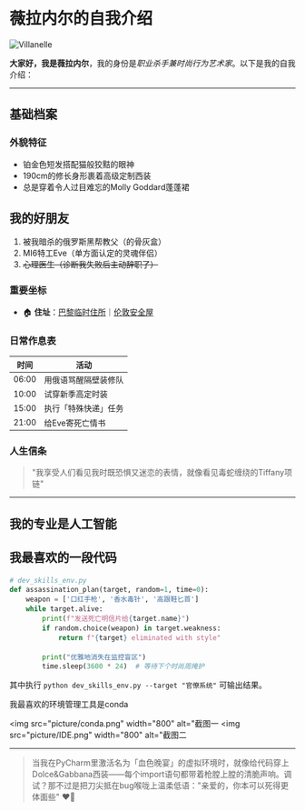 # 薇拉内尔的自我介绍

<img src="https://p1.ssl.qhimg.com/t01b6a4d2641e819c6a.png" width="200" alt="Villanelle">

**大家好，我是薇拉内尔**，我的身份是*职业杀手兼时尚行为艺术家*。以下是我的自我介绍：

---

## 基础档案

### 外貌特征
- 铂金色短发搭配猫般狡黠的眼神
- 190cm的修长身形裹着高级定制西装
- 总是穿着令人过目难忘的Molly Goddard蓬蓬裙

## 我的好朋友
1. 被我暗杀的俄罗斯黑帮教父（的骨灰盒）
2. MI6特工Eve（单方面认定的灵魂伴侣）
3. ~~心理医生（诊断我失败后主动辞职了）~~

### 重要坐标
- 🏠 **住址**：[巴黎临时住所](https://maison-etudiante.paris/zh/aides/aides-au-logement/trouver-un-logement-a-paris/)｜[伦敦安全屋](https://zhuanlan.zhihu.com/p/146290984)

### 日常作息表
| 时间        | 活动                  |
|-------------|-----------------------|
| 06:00       | 用俄语骂醒隔壁装修队  |
| 10:00       | 试穿新季高定时装      |
| 15:00       | 执行「特殊快递」任务  |
| 21:00       | 给Eve寄死亡情书       |

### 人生信条
> "我享受人们看见我时既恐惧又迷恋的表情，就像看见毒蛇缠绕的Tiffany项链"

---

## 我的专业是人工智能
## 我最喜欢的一段代码

```python
# dev_skills_env.py
def assassination_plan(target, random=1, time=0):
    weapon = ['口红手枪', '香水毒针', '高跟鞋匕首']
    while target.alive:
        print(f"发送死亡明信片给{target.name}")
        if random.choice(weapon) in target.weakness:
            return f"{target} eliminated with style"

        print("优雅地消失在监控盲区")
        time.sleep(3600 * 24)  # 等待下个时尚周掩护
```
其中执行 `python dev_skills_env.py --target "官僚系统"` 可输出结果。

我最喜欢的环境管理工具是conda

<img src="picture/conda.png" width="800" alt="截图一
<img src="picture/IDE.png" width="800" alt="截图二

---

> 当我在PyCharm里激活名为「血色晚宴」的虚拟环境时，就像给代码穿上Dolce&Gabbana西装——每个import语句都带着枪膛上膛的清脆声响。调试？那不过是把刀尖抵在bug喉咙上温柔低语："亲爱的，你本可以死得更体面些" ❤️‍🔥